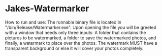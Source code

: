 # Jakes-Watermarker
How to run and use: The runnable binary file is located in "/bin/Release/Watermarker.exe".
Upon opening the file you will be greeted with a window that needs only three inputs: A folder that contains the pictures
to be watermarked, a folder to save the watermarked photos, and finally, a watermark to place over the photos. The watermark
MUST have a transparent background or else it will cover your photos completely.
